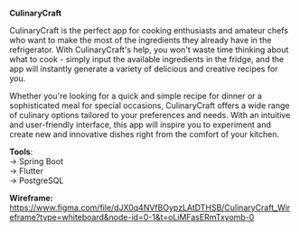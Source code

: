 **CulinaryCraft**

CulinaryCraft is the perfect app for cooking enthusiasts and amateur chefs who want to make the most of the ingredients they already have in the refrigerator. With CulinaryCraft's help, you won't waste time thinking about what to cook - simply input the available ingredients in the fridge, and the app will instantly generate a variety of delicious and creative recipes for you.

Whether you're looking for a quick and simple recipe for dinner or a sophisticated meal for special occasions, CulinaryCraft offers a wide range of culinary options tailored to your preferences and needs. With an intuitive and user-friendly interface, this app will inspire you to experiment and create new and innovative dishes right from the comfort of your kitchen.

**Tools**: <br />
-> Spring Boot <br />
-> Flutter <br />
-> PostgreSQL <br />

**Wireframe:**<br />
https://www.figma.com/file/dJX0q4NVfBOypzLAtDTHSB/CulinaryCraft_Wireframe?type=whiteboard&node-id=0-1&t=oLiMFasERmTxyomb-0
